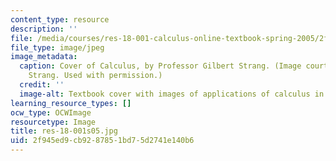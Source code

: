 ```yaml
---
content_type: resource
description: ''
file: /media/courses/res-18-001-calculus-online-textbook-spring-2005/2f945ed9cb9287851bd75d2741e140b6_res-18-001s05.jpg
file_type: image/jpeg
image_metadata:
  caption: Cover of Calculus, by Professor Gilbert Strang. (Image courtesy of Gilbert
    Strang. Used with permission.)
  credit: ''
  image-alt: Textbook cover with images of applications of calculus in real-life situations.
learning_resource_types: []
ocw_type: OCWImage
resourcetype: Image
title: res-18-001s05.jpg
uid: 2f945ed9-cb92-8785-1bd7-5d2741e140b6
---
```

